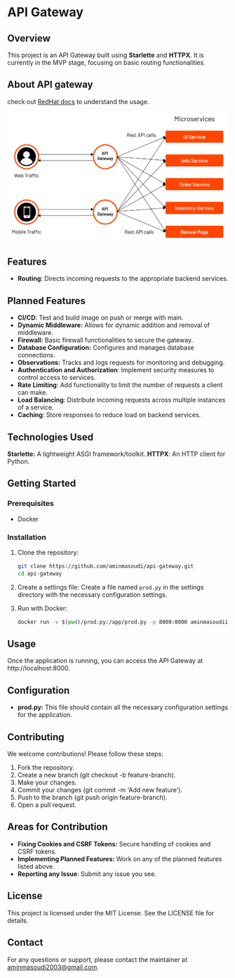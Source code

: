# API Gateway
## Overview
This project is an API Gateway built using **Starlette** and **HTTPX**. It is currently in the MVP stage, focusing on basic routing functionalities.

## About API gateway
check out [RedHat docs](https://www.redhat.com/en/topics/api/what-does-an-api-gateway-do) to understand the usage.

![alt text](image.png)

## Features
- **Routing**: Directs incoming requests to the appropriate backend services.

## Planned Features
- **CI/CD**: Test and build image on push or merge with main.  
- **Dynamic Middleware:** Allows for dynamic addition and removal of middleware.
- **Firewall:** Basic firewall functionalities to secure the gateway.
- **Database Configuration:** Configures and manages database connections.
- **Observations:** Tracks and logs requests for monitoring and debugging.
- **Authentication and Authorization**: Implement security measures to control access to services.
- **Rate Limiting**: Add functionality to limit the number of requests a client can make.
- **Load Balancing**: Distribute incoming requests across multiple instances of a service.
- **Caching**: Store responses to reduce load on backend services.

## Technologies Used
**Starlette:** A lightweight ASGI framework/toolkit.
**HTTPX**: An HTTP client for Python.

## Getting Started
### Prerequisites
- Docker
### Installation
1. Clone the repository:
	```bash
	git clone https://github.com/aminmasoudi/api-gateway.git
	cd api-gateway
	```

2. Create a settings file:
	Create a file named `prod.py` in the settings directory with the necessary configuration settings.
3. Run with Docker:
	``` bash
	docker run -v $(pwd)/prod.py:/app/prod.py -p 8000:8000 aminmasoudii/api-gateway
	```


## Usage
Once the application is running, you can access the API Gateway at http://localhost:8000.

## Configuration
- **prod.py:** This file should contain all the necessary configuration settings for the application.

## Contributing
We welcome contributions! Please follow these steps:

1. Fork the repository.
2. Create a new branch (git checkout -b feature-branch).
3. Make your changes.
4. Commit your changes (git commit -m 'Add new feature').
5. Push to the branch (git push origin feature-branch).
6. Open a pull request.

## Areas for Contribution
- **Fixing Cookies and CSRF Tokens:** Secure handling of cookies and CSRF tokens.
- **Implementing Planned Features:** Work on any of the planned features listed above.
- **Reporting any Issue**: Submit any issue you see.

## License
This project is licensed under the MIT License. See the LICENSE file for details.

## Contact
For any questions or support, please contact the maintainer at aminmasoudi2003@gmail.com.